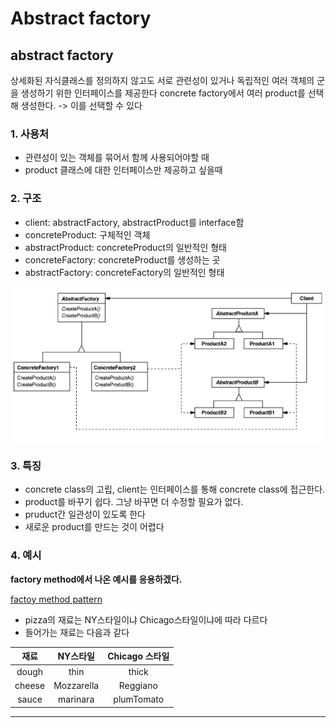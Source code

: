 # Abstract factory

## abstract factory
상세화된 자식클래스를 정의하지 않고도 서로 관련성이 있거나 독립적인 여러 객체의 군을 생성하기 위한 인터페이스를 제공한다
concrete factory에서 여러 product를 선택해 생성한다. -> 이를 선택할 수 있다

### 1. 사용처
 - 관련성이 있는 객체를 묶어서 함께 사용되어야할 때
 - product 클래스에 대한 인터페이스만 제공하고 싶을때

### 2. 구조
 - client: abstractFactory, abstractProduct를 interface함
 - concreteProduct: 구체적인 객체
 - abstractProduct: concreteProduct의 일반적인 형태
 - concreteFactory: concreteProduct를 생성하는 곳
 - abstractFactory: concreteFactory의 일반적인 형태

 ![이미지](./abstract_factory_pattern.png)

### 3. 특징
 - concrete class의 고립, client는 인터페이스를 통해 concrete class에 접근한다.
 - product를 바꾸기 쉽다. 그냥 바꾸면 더 수정할 필요가 없다.
 - pruduct간 일관성이 있도록 한다
 - 새로운 product를 만드는 것이 어렵다

### 4. 예시
  **factory method에서 나온 예시를 응용하겠다.**
 
  [factoy method pattern](https://github.com/jiseop9083/Design_patterns_study/edit/main/Creational_Patterns/factory_method/)
 
 - pizza의 재료는 NY스타일이냐 Chicago스타일이냐에 따라 다르다
 - 들어가는 재료는 다음과 같다


 |재료|NY스타일|Chicago 스타일|
 |:---:|:---:|:---:|
 |dough|thin|thick|
 |cheese|Mozzarella|Reggiano|
 |sauce|marinara|plumTomato|
 
 
 --- 
 
